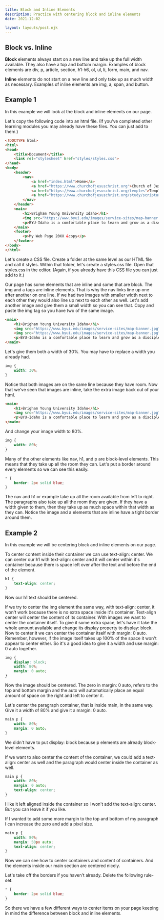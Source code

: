 ```yaml
---
title: Block and Inline Elements
description: Practice with centering block and inline elements
date: 2021-12-02

layout: layouts/post.njk
---
```


## Block vs. Inline

**Block** elements always start on a new line and take up the full width available. They also have a top and bottom margin. Examples of block elements are div, p, article, section, h1-h6, ol, ul, li, form, main, and nav.

**Inline** elements do not start on a new line and only take up as much width as necessary. Examples of inline elements are img, a, span, and button.

## Example 1

In this example we will look at the block and inline elements on our page. 

Let's copy the following code into an html file. (If you've completed other learning modules you may already have these files. You can just add to them.)

```html
<!DOCTYPE html>
<html>
<head>
    <title>Document</title>
    <link rel="stylesheet" href="styles/styles.css">
</head>
<body>
    <header>
        <nav>
            <a href="index.html">Home</a>
            <a href="https://www.churchofjesuschrist.org">Church of Jesus Christ</a>
            <a href="https://www.churchofjesuschrist.org/temples">Temples</a>
            <a href="https://www.churchofjesuschrist.org/study/scriptures">Scriptures</a>
        </nav>
    </header>
    <main>
        <h1>Brigham Young University Idaho</h1>
        <img src="https://www.byui.edu/images/service-sites/map-banner.jpg">
        <p>BYU-Idaho is a comfortable place to learn and grow as a disciple of Jesus Christ because students, faculty, and employees share a commitment to live the gospel.</p>
    </main>
    <footer>
        <p>My Web Page 20XX &copy</p>
    </footer>
</body>
</html>
```

Let's create a CSS file. Create a folder at the same level as our HTML file and call it styles. Within that folder, let's create a styles.css file. Open that styles.css in the editor. (Again, if you already have this CSS file you can just add to it.)

Our page has some elements that are inline and some that are block. The img and a tags are inline elements. That is why the nav links line up one after another on one line. If we had two images with smaller width next to each other they would also line up next to each other as well. Let's add another image and give them a small width so you can see that. Copy and paste the img tag so you have two of the same image.

```html
<main>
    <h1>Brigham Young University Idaho</h1>
    <img src="https://www.byui.edu/images/service-sites/map-banner.jpg">
    <img src="https://www.byui.edu/images/service-sites/map-banner.jpg">
    <p>BYU-Idaho is a comfortable place to learn and grow as a disciple of Jesus Christ because students, faculty, and employees share a commitment to live the gospel.</p>
</main>
```

Let's give them both a width of 30%. You may have to replace a width you already had.

```css
img {
    width: 30%;
}
```

Notice that both images are on the same line because they have room. Now that we've seen that images are inline, take the extra image back out of your html.

```html
<main>
    <h1>Brigham Young University Idaho</h1>
    <img src="https://www.byui.edu/images/service-sites/map-banner.jpg">
    <p>BYU-Idaho is a comfortable place to learn and grow as a disciple of Jesus Christ because students, faculty, and employees share a commitment to live the gospel.</p>
</main>
```

And change your image width to 80%.

```css
img {
    width: 80%;
}
```

Many of the other elements like nav, h1, and p are block-level elements. This means that they take up all the room they can. Let's put a border around every elements so we can see this easily.

```css
* {
    border: 2px solid blue;
}
```
 
The nav and h1 or example take up all the room available from left to right. The paragraphs also take up all the room they are given. If they have a width given to them, then they take up as much space within that width as they can. Notice the image and a elements that are inline have a tight border around them.

## Example 2

In this example we will be centering block and inline elements on our page. 

To center content inside their container we can use text-align: center. We can center our h1 with text-align: center and it will center within it's container because there is space left over after the text and before the end of the element. 

```css
h1 {
    text-align: center;
}
```
Now our h1 text should be centered.

If we try to center the img element the same way, with text-align: center, it won't work because there is no extra space inside it's container. Text-align center will center the content of its container. With images we want to center the container itself. To give it some extra space, let's have it take the whole amount available and change its display property to display: block. Now to center it we can center the container itself with margin: 0 auto. Remember, however, if the image itself takes up 100% of the space it won't appear to center either. So it's a good idea to give it a width and use margin: 0 auto together.

```css
img {
    display: block;
    width: 80%;
    margin: 0 auto;
}
```

Now the image should be centered. The zero in margin: 0 auto, refers to the top and bottom margin and the auto will automatically place an equal amount of space on the right and left to center it.

Let's center the paragraph container, that is inside main, in the same way. Give it a width of 80% and give it a margin: 0 auto.

```css
main p {
    width: 80%;
    margin: 0 auto;
}
```

We didn't have to put display: block because p elements are already block-level elements. 

If we want to also center the content of the container, we could add a text-align: center as well and the paragraph would center inside the container as well.

```css
main p {
    width: 80%;
    margin: 0 auto;
    text-align: center;
}
```
I like it left aligned inside the container so I won't add the text-align: center.  But you can leave it if you like. 

If I wanted to add some more margin to the top and bottom of my paragraph I can increase the zero and add a pixel size.

```css
main p {
    width: 80%;
    margin: 50px auto;
    text-align: center;
}
```

Now we can see how to center containers and content of containers. And the elements inside our main section are centered nicely.

Let's take off the borders if you haven't already. Delete the following rule-set:

```css
* {
    border: 2px solid blue;
}
```

So there we have a few different ways to center items on your page keeping in mind the difference between block and inline elements.